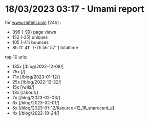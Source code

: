 # 18/03/2023 03:17 - Umami report
for www.shifeiti.com [24h] :

 - 399 (-99) page views
 - 153 (-25) uniques
 - 105 (-41) bounces
 - 8h 11' 41'' (-7h 56' 57'') totaltime


top 10 urls:
 - 135x [/blog/2022-12-09/]
 - 75x [/]
 - 71x [/blog/2023-01-12/]
 - 25x [/blog/2022-12-22/]
 - 15x [/wiki/]
 - 13x [/about/]
 - 7x [/blog/2023-02-03/]
 - 6x [/blog/2023-02-01/]
 - 5x [/blog/2023-01-12/&source=12_16_sharecard_a]
 - 4x [/blog/2022-10-24/]


